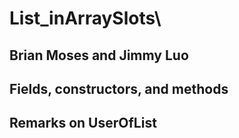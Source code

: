 # List_inArraySlots\
## Brian Moses and Jimmy Luo
## Fields, constructors, and methods
## Remarks on UserOfList
